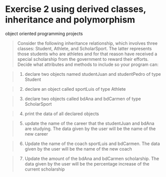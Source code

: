 # Exercise 2 using derived classes, inheritance and polymorphism

object oriented programming projects

>Consider the following inheritance relationship, which involves three classes: Student, Athlete, and ScholarSport. The latter represents those students who are athletes and for that reason have received a special scholarship from the government to reward their efforts. Decide what attributes and methods to include so your program can:

>1) declare two objects named studentJuan and studentPedro of type Student

>2) declare an object called sportLuis of type Athlete

>3) declare two objects called bdAna and bdCarmen of type ScholarSport

>4) print the data of all declared objects

>5) update the name of the career that the studentJuan and bdAna are studying. The data given by the user will be the name of the new career 

>6) Update the name of the coach sportLuis and bdCarmen. The data given by the user will be the name of the new coach

>7) Update the amount of the bdAna and bdCarmen scholarship. The data given by the user will be the percentage increase of the current scholarship
